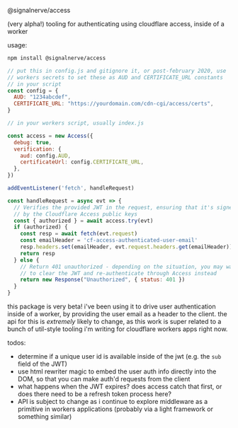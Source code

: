 @signalnerve/access

(very alpha!) tooling for authenticating using cloudflare access, inside of a worker

usage:

```sh
npm install @signalnerve/access
```

```js
// put this in config.js and gitignore it, or post-february 2020, use
// workers secrets to set these as AUD and CERTIFICATE_URL constants
// in your script
const config = {
  AUD: "1234abcdef",
  CERTIFICATE_URL: "https://yourdomain.com/cdn-cgi/access/certs",
}

// in your workers script, usually index.js

const access = new Access({
  debug: true,
  verification: {
    aud: config.AUD,
    certificateUrl: config.CERTIFICATE_URL,
  },
})

addEventListener('fetch', handleRequest)

const handleRequest = async evt => {
  // Verifies the provided JWT in the request, ensuring that it's signed
  // by the Cloudflare Access public keys
  const { authorized } = await access.try(evt)
  if (authorized) {
    const resp = await fetch(evt.request)
    const emailHeader = 'cf-access-authenticated-user-email'
    resp.headers.set(emailHeader, evt.request.headers.get(emailHeader))
    return resp
  } else {
    // Return 401 unauthorized - depending on the situation, you may want 
    // to clear the JWT and re-authenticate through Access instead
    return new Response("Unauthorized", { status: 401 })
  }
}
```

this package is very beta! i've been using it to drive user authentication inside of a worker, by providing the user email as a header to the client. the api for this is _extremely_ likely to change, as this work is super related to a bunch of util-style tooling i'm writing for cloudflare workers apps right now. 

todos: 
- determine if a unique user id is available inside of the jwt (e.g. the `sub` field of the JWT)
- use html rewriter magic to embed the user auth info directly into the DOM, so that you can make auth'd requests from the client
- what happens when the JWT expires? does access catch that first, or does there need to be a refresh token process here?
- API is subject to change as i continue to explore middleware as a primitive in workers applications (probably via a light framework or something similar)
